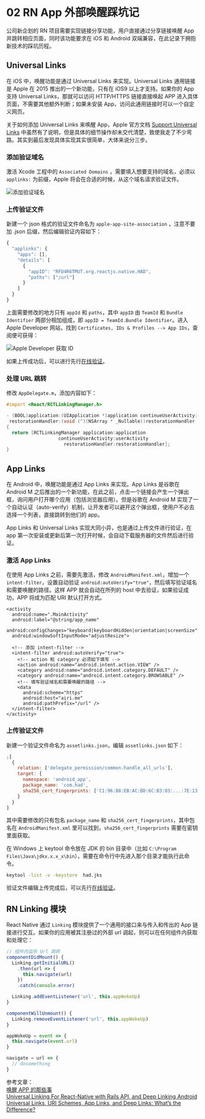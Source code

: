 # 02 RN App 外部唤醒踩坑记

公司新企划的 RN 项目需要实现链接分享功能，用户直接通过分享链接唤醒 App 并跳转相应页面，同时该功能要求在 iOS 和 Android 双端兼容，在此记录下拥抱新技术的踩坑历程。

## Universal Links

在 iOS 中，唤醒功能是通过 Universal Links 来实现。Universal Links 通用链接是 Apple 在 2015 推出的一个新功能，只有在 iOS9 以上才支持。如果你的 App 支持 Universal Links，那就可以访问 HTTP/HTTPS 链接直接唤起 APP 进入具体页面，不需要其他额外判断；如果未安装 App，访问此通用链接时可以一个自定义网页。

关于如何添加 Universal Links 来唤醒 App，Apple 官方文档 [Support Universal Links](https://github.com/chanshiyucx/blog/tree/f7a1ae4cd2dbc2cee0437a8369ac53ec6cfb2c49/developer.apple.com/library/content/documentation/General/Conceptual/AppSearch/UniversalLinks.html) 中虽然有了说明，但是具体的细节操作却未交代清楚，致使我走了不少弯路。其实到最后发现具体实现其实很简单，大体来说分三步。

### 添加验证域名

激活 Xcode 工程中的 `Associated Domains` ，需要填入想要支持的域名，必须以 `applinks:` 为前缀，Apple 将会在合适的时候，从这个域名请求验证文件。

![添加验证域名](https://chanshiyu.com/poi/2019/添加验证域名.jpg#full)

### 上传验证文件

新建一个 json 格式的验证文件命名为 `apple-app-site-association` ，注意不要加 .json 后缀，然后编辑验证内容如下：

```javascript
{
  "applinks": {
    "apps": [],
    "details": [
      {
        "appID": "RFD4R6TMUT.org.reactjs.native.HAD",
        "paths": ["/url"]
      }
    ]
  }
}
```

上面需要修改的地方只有 `appId` 和 `paths`，其中 `appID` 由 `TeamId` 和 `Bundle Identifier` 两部分相加组成，即 `appID = TeamId.Bundle Identifier`。进入 Apple Developer 网站，找到 `Certificates, IDs & Profiles --> App IDs`，查阅便可获得：

![Apple Developer 获取 ID](https://chanshiyu.com/poi/2019/Apple_Developer.jpg#full)

如果上传成功后，可以进行先行[在线验证](https://github.com/chanshiyucx/blog/tree/f7a1ae4cd2dbc2cee0437a8369ac53ec6cfb2c49/branch.io/resources/aasa-validator/README.md)。

### 处理 URL 跳转

修改 `AppDelegate.m`，添加内容如下：

```objectivec
#import <React/RCTLinkingManager.h>

- (BOOL)application:(UIApplication *)application continueUserActivity:(NSUserActivity *)userActivity
 restorationHandler:(void (^)(NSArray * _Nullable))restorationHandler
{
  return [RCTLinkingManager application:application
                   continueUserActivity:userActivity
                     restorationHandler:restorationHandler];
}
```

## App Links

在 Android 中，唤醒功能是通过 App Links 来实现。App Links 是谷歌在 Android M 之后推出的一个新功能，在此之前，点击一个链接会产生一个弹出框，询问用户打开哪个应用（包括浏览器应用）。但是谷歌在 Android M 实现了一个自动认证（auto-verify）机制，让开发者可以避开这个弹出框，使用户不必去选择一个列表，直接跳转到他们的 app。

App Links 和 Universal Links 实现大同小异，也是通过上传文件进行验证，在 app 第一次安装或更新后第一次打开时候，会自动下载服务器的文件然后进行验证。

### 激活 App Links

在使用 App Links 之前，需要先激活，修改 `AndroidManifest.xml`，增加一个 `intent-filter`，设置自动验证 `android:autoVerify="true"`，然后填写验证域名和需要唤醒的路径。这样 APP 就会自动在所列的 host 中去验证，如果验证成功，APP 将成为匹配 URI 默认打开方式。

```markup
<activity
  android:name=".MainActivity"
  android:label="@string/app_name"
  android:configChanges="keyboard|keyboardHidden|orientation|screenSize"
  android:windowSoftInputMode="adjustResize">

  <!-- 添加 intent-filter -->
  <intent-filter android:autoVerify="true">
    <!-- action 和 category 必须如下填写 -->
    <action android:name="android.intent.action.VIEW" />
    <category android:name="android.intent.category.DEFAULT" />
    <category android:name="android.intent.category.BROWSABLE" />
    <!-- 填写验证域名和需要唤醒的路径 -->
    <data
      android:scheme="https"
      android:host="airi.me"
      android:pathPrefix="/url" />
  </intent-filter>
</activity>
```

### 上传验证文件

新建一个验证文件命名为 `assetlinks.json`，编辑 `assetlinks.json` 如下：

```javascript
;[
  {
    relation: ['delegate_permission/common.handle_all_urls'],
    target: {
      namespace: 'android_app',
      package_name: 'com.had',
      sha256_cert_fingerprints: ['C1:96:B8:EB:AC:BD:6C:B3:03:...:7E:13:CC:0B:EE:50:80:5D:DA:81']
    }
  }
]
```

其中需要修改的只有包名 `package_name` 和 `sha256_cert_fingerprints`，其中包名在 `AndroidManifest.xml` 里可以找到，`sha256_cert_fingerprints` 需要在密钥里面获取。

在 Windows 上 keytool 命令放在 JDK 的 bin 目录中（比如 `C:\Program Files\Java\jdkx.x.x_x\bin`），需要在命令行中先进入那个目录才能执行此命令。

```bash
keytool -list -v -keystore  had.jks
```

验证文件编辑上传完成后，可以先行[在线验证](https://github.com/chanshiyucx/blog/tree/f7a1ae4cd2dbc2cee0437a8369ac53ec6cfb2c49/digitalassetlinks.googleapis.com/v1/statements:list?source.web.site=/airi.me)。

## RN Linking 模块

React Native 通过 `Linking` 模块提供了一个通用的接口来与传入和传出的 App 链接进行交互。如果你的应用被其注册过的外部 url 调起，则可以在任何组件内获取和处理它：

```javascript
// 组件内监听 Url 跳转
componentDidMount() {
  Linking.getInitialURL()
    .then(url => {
      this.navigate(url)
    })
    .catch(console.error)

  Linking.addEventListener('url', this.appWokeUp)
}

componentWillUnmount() {
  Linking.removeEventListener('url', this.appWokeUp)
}

appWokeUp = event => {
  this.navigate(event.url)
}

navigate = url => {
  // dosomething
}
```

参考文章：  
[唤醒 APP 的那些事](https://github.com/chanshiyucx/blog/tree/f7a1ae4cd2dbc2cee0437a8369ac53ec6cfb2c49/www.jianshu.com/p/862885bd8ea2/README.md)  
[Universal Linking For React-Native with Rails API, and Deep Linking Android](https://github.com/chanshiyucx/blog/tree/f7a1ae4cd2dbc2cee0437a8369ac53ec6cfb2c49/github.com/parkerdan/React-Native-Rails-Universal-Linking/README.md)  
[Universal Links, URI Schemes, App Links, and Deep Links: What’s the Difference?](https://github.com/chanshiyucx/blog/tree/f7a1ae4cd2dbc2cee0437a8369ac53ec6cfb2c49/blog.branch.io/universal-links-uri-schemes-app-links-and-deep-links-whats-the-difference/README.md)
